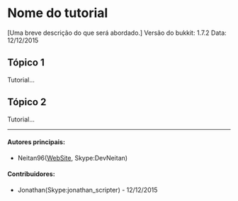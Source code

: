 # Nome do tutorial
  [Uma breve descrição do que será abordado.]
  Versão do bukkit: 1.7.2
  Data: 12/12/2015
## Tópico 1
Tutorial...
## Tópico 2  
Tutorial...

-------------------------------------------
#### Autores principais:
  * Neitan96([WebSite](http://www.nathanalmeida.com.br/), Skype:DevNeitan)

#### Contribuidores:
  * Jonathan(Skype:jonathan_scripter) - 12/12/2015
